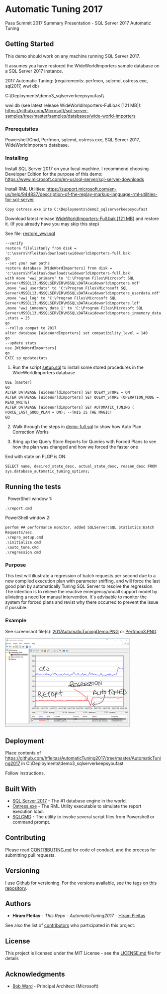 # Automatic Tuning 2017

Pass Summit 2017 Summary Presentation - SQL Server 2017 Automatic Tuning

## Getting Started

This demo should work on any machine running SQL Server 2017.

It assumes you have restored the WideWorldImporters sample database on a SQL Server 2017 instance. 

2017 Automatic Tuning: (requirements: perfmon, sqlcmd, ostress.exe, sql2017, wwi db)

C:\Deployments\demo3_sqlserverkeepsyoufast\ 

wwi db (see latest release WideWorldImporters-Full.bak [121 MB]): https://github.com/Microsoft/sql-server-samples/tree/master/samples/databases/wide-world-importers

### Prerequisites

Powershell/Cmd, Perfmon, sqlcmd, ostress.exe, SQL Server 2017, WideWorldImporters database.

### Installing

Install SQL Server 2017 on your local machine. I recommend choosing Developer Edition for the purpose of this demo:  https://www.microsoft.com/en-us/sql-server/sql-server-downloads

Install RML Utilities: https://support.microsoft.com/en-us/help/944837/description-of-the-replay-markup-language-rml-utilities-for-sql-server

```
Copy ostress.exe into C:\Deployments\demo3_sqlserverkeepsyoufast 
```

Download latest release [WideWorldImporters-Full.bak [121 MB]](https://github.com/Microsoft/sql-server-samples/tree/master/samples/databases/wide-world-importers) and restore it. (If you already have you may skip this step)

See file: [restore_wwi.sql](https://github.com/hfleitas/AutomaticTuning2017/blob/master/AutomaticTuning2017/restore_wwi.sql)

```
--verify
restore filelistonly from disk = 'c:\users\hfleitas\downloads\wideworldimporters-full.bak'
go 
--set your own paths
restore database [WideWordImporters] from disk = 'c:\users\hfleitas\downloads\wideworldimporters-full.bak'
with move 'wwi_primary' to 'C:\Program Files\Microsoft SQL Server\MSSQL13.MSSQLSERVER\MSSQL\DATA\wideworldimporters.mdf' 
,move 'wwi_userdata' to 'C:\Program Files\Microsoft SQL Server\MSSQL13.MSSQLSERVER\MSSQL\DATA\wideworldimporters_userdata.ndf'
,move 'wwi_log' to 'C:\Program Files\Microsoft SQL Server\MSSQL13.MSSQLSERVER\MSSQL\DATA\wideworldimporters.ldf'
,move 'wwi_inmemory_data_1' to 'C:\Program Files\Microsoft SQL Server\MSSQL13.MSSQLSERVER\MSSQL\DATA\wideworldimporters_inmemory_data_1'
,stats = 25
go
--rollup compat to 2017
alter database [WideWordImporters] set compatibility_level = 140
go
--update stats
use [WideWordImporters]
go
EXEC sp_updatestats
```

1. Run the script [setup.sql](https://github.com/hfleitas/AutomaticTuning2017/blob/master/AutomaticTuning2017/setup.sql) to install some stored procedures in the WideWorldImporters database

```
USE [master]
GO
ALTER DATABASE [WideWorldImporters] SET QUERY_STORE = ON
ALTER DATABASE [WideWorldImporters] SET QUERY_STORE (OPERATION_MODE = READ_WRITE)
ALTER DATABASE [WideWorldImporters] SET AUTOMATIC_TUNING ( FORCE_LAST_GOOD_PLAN = ON); --THIS IS THE MAGIC!
GO
```

2. Walk through the steps in [demo-full.sql](https://github.com/hfleitas/AutomaticTuning2017/blob/master/AutomaticTuning2017/demo-full.sql) to show how Auto Plan Correction Works

3. Bring up the Query Store Reports for Queries with Forced Plans to see how the plan was changed and how we forced the faster one


End with state on FLGP is ON:

```
SELECT name, desired_state_desc, actual_state_desc, reason_desc FROM sys.database_automatic_tuning_options;
```

## Running the tests
 
PowerShell window 1:

```
.\report.cmd
```

PowerShell window 2:

```
perfom ## performance monitor, added SQLServer:SQL Statistics:Batch Requests/sec. 
.\repro_setup.cmd
.\initialize.cmd
.\auto_tune.cmd
.\regression.cmd
```

### Purpose

This test will illustrate a regression of batch requests per second due to a new compiled execution plan with parameter sniffing, and will force the last good plan by automatically Tuning SQL Server to resolve the regression. The intention is to relieve the reactive emergency/oncall support model by aliviating a need for manual intervention. It's advisable to monitor the system for forced plans and revist why there occurred to prevent the issue if possible.

### Example

See screenshot file(s): [2017AutomaticTuningDemo.PNG](https://github.com/hfleitas/AutomaticTuning2017/blob/master/AutomaticTuning2017/2017AutomaticTuningDemo.PNG) or [Perfmon3.PNG](https://github.com/hfleitas/AutomaticTuning2017/blob/master/AutomaticTuning2017/Perfmon3.PNG).

<img src='https://github.com/hfleitas/AutomaticTuning2017/blob/master/AutomaticTuning2017/Perfmon3.PNG' width='400px'>


## Deployment

Place contents of https://github.com/hfleitas/AutomaticTuning2017/tree/master/AutomaticTuning2017 in C:\Deployments\demo3_sqlserverkeepsyoufast 

Follow instructions.

## Built With

* [SQL Server 2017](https://www.microsoft.com/en-us/sql-server/sql-server-downloads) - The #1 database engine in the world.
* [Ostress.exe](https://support.microsoft.com/en-us/help/944837/description-of-the-replay-markup-language-rml-utilities-for-sql-server) - The RML Utility executable to simulate the report execution load.
* [SQLCMD](https://docs.microsoft.com/en-us/sql/tools/sqlcmd-utility) - The utility to invoke several script files from Powershell or command prompt. 

## Contributing

Please read [CONTRIBUTING.md](https://github.com/hfleitas/AutomaticTuning2017) for code of conduct, and the process for submitting pull requests.

## Versioning

I use [Github](http://github.com/) for versioning. For the versions available, see the [tags on this repository](https://github.com/hfleitas/AutomaticTuning2017/tags). 

## Authors

* **Hiram Fleitas** - *This Repo - AutomaticTuning2017* - [Hiram Fleitas](https://github.com/hfleitas)

See also the list of [contributors](https://github.com/hfleitas/AutomaticTuning2017/contributors) who participated in this project.

## License

This project is licensed under the MIT License - see the [LICENSE.md](LICENSE.md) file for details

## Acknowledgments

* [Bob Ward](https://github.com/rgward) - Principal Architect (Microsoft)
